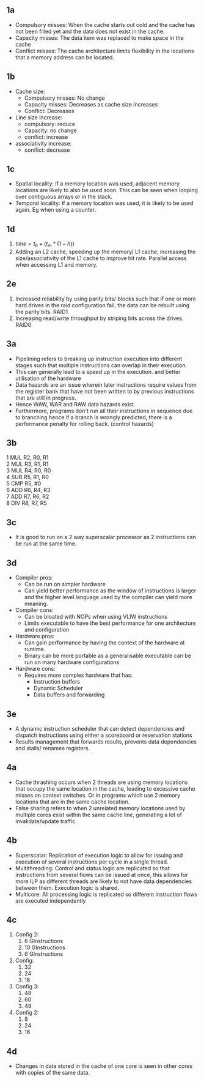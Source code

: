 ## 1a
* Compulsory misses: When the cache starts out cold and the cache has not been filled yet and the data does not exist in the cache.
* Capacity misses: The data item was replaced to make space in the cache
* Conflict misses: The cache architecture limits flexibility in the locations that a memory address can be located.

## 1b
* Cache size:
	* Compulsory misses: No change
	* Capacity misses: Decreases as cache size increases
	* Conflict: Decreases 
* Line size increase:
	* compulsory: reduce
	* Capacity: no change
	* conflict: increase
* associativity increase: 
	* conflict: decrease

## 1c
* Spatial locality: If a memory location was used, adjacent memory locations are likely to also be used soon. This can be seen when looping over contiguous arrays or in the stack.
* Temporal locality: If a memory location was used, it is likely to be used again. Eg when using a counter.

## 1d
1. $time = t_h + (t_m * (1-h))$
5. Adding an L2 cache, speeding up the memory/ L1 cache, increasing the size/associativity of the L1 cache to improve hit rate. Parallel access when accessing L1 and memory.

## 2e
1. Increased reliability by using parity bits/ blocks such that if one or more hard drives in the raid configuration fail, the data can be rebuilt using the parity bits. RAID1
2. Increasing read/write throughput by striping bits across the drives. RAID0 

## 3a
* Pipelining refers to breaking up instruction execution into different stages such that multiple instructions can overlap in their execution. 
* This can generally lead to a speed up in the execution. and better utilisation of the hardware
* Data hazards are an issue wherein later instructions require values from the register bank that have not been written to by previous instructions that are still in progress. 
* Hence WAW, WAR and RAW data hazards exist. 
* Furthermore, programs don't run all their instructions in sequence due to branching hence if a branch is wrongly predicted, there is a performance penalty for rolling back. (control hazards)

## 3b
1 MUL R2, R0, R1  
2 MUL R3, R1, R1  
3 MUL R4, R0, R0  
4 SUB R5, R1, R0  
5 CMP R5, #0  
6 ADD R6, R4, R3  
7 ADD R7, R6, R2  
8 DIV R8, R7, R5

## 3c
* It is good to run on a 2 way superscalar processor as 2 instructions can be run at the same time.

## 3d
* Compiler pros:
	* Can be run on simpler hardware
	* Can yield better performance as the window of instructions is larger and the higher level language used by the compiler can yield more meaning.
* Compiler cons:
	* Can be bloated with NOPs when using VLIW instructions
	* Limits executable to have the best performance for one architecture and configuration
* Hardware pros: 
	* Can gain performance by having the context of the hardware at runtime.
	* Binary can be more portable as a generalisable executable can be run on many hardware configurations
* Hardware cons: 
	* Requires more complex hardware that has:
		* Instruction buffers
		* Dynamic Scheduler
		* Data buffers and forwarding

## 3e
* A dynamic instruction scheduler that can detect dependencies and dispatch instructions using either a scoreboard or reservation stations 
* Results management that forwards results, prevents data dependencies and stalls/ renames registers.

## 4a
* Cache thrashing occurs when 2 threads are using memory locations that occupy the same location in the cache, leading to excessive cache misses on context switches. Or in programs which use 2 memory locations that are in the same cache location.
* False sharing refers to when 2 unrelated memory locations used by multiple cores exist within the same cache line, generating a lot of invalidate/update traffic.

## 4b
* Superscalar: Replication of execution logic to allow for issuing and execution of several instructions per cycle in a single thread.
* Multithreading: Control and status logic are replicated so that instructions from several flows can be issued at once, this allows for more ILP as different threads are likely to not have data dependencies between them. Execution logic is shared.
* Multicore: All processing logic is replicated so different instruction flows are executed independently

## 4c
1. Config 2:
	1. 6 GInstructions
	2. 10 GInstructions 
	3. 6 GInstructions
2. Config:
	1. 32
	2. 24
	3. 16
3. Config 3:
	1. 48
	2. 60
	3. 48
4. Config 2:
	1. 8
	2. 24
	3. 16

## 4d
* Changes in data stored in the cache of one core is seen in other cores with copies of the same data.